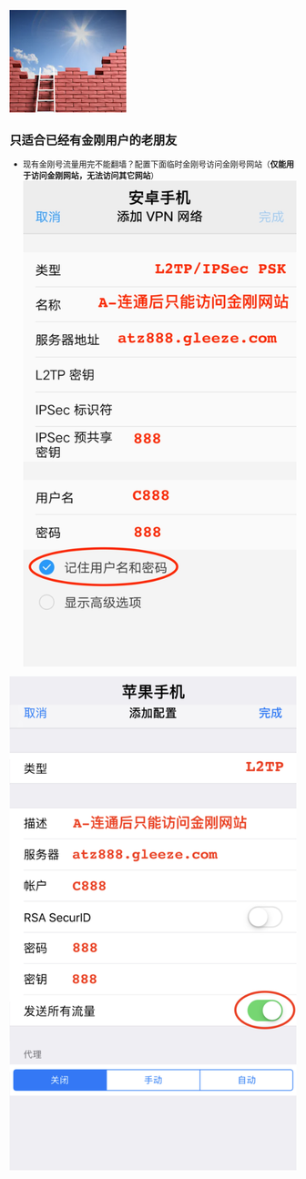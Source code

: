 ![athird](l-w-s-athird.png)

## 只适合已经有金刚用户的老朋友
* 现有金刚号流量用完不能翻墙？配置下面临时金刚号访问金刚号网站（**仅能用于访问金刚网站，无法访问其它网站**）
![athird](888android0.jpg) 

![athird](888ios0.jpg) 
